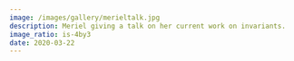 ```yaml
---
image: /images/gallery/merieltalk.jpg
description: Meriel giving a talk on her current work on invariants.
image_ratio: is-4by3
date: 2020-03-22
---
```

